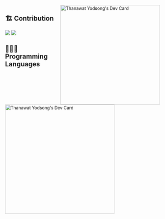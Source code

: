 <a href="https://app.daily.dev/thanawatyodsong"> 
 <img src="https://api.daily.dev/devcards/5ff63f0a2df9447bb5bb2a634c72dee6.png?r=s56" width="324" align="right" alt="Thanawat Yodsong's Dev Card"/>
</a>

## 🏗 Contribution

<img src="https://github-readme-stats.vercel.app/api?username=Thanawat2002&count_private=true&show_icons=true&theme=tokyonight&include_all_commits=true&hide_border=true" />
<img src="http://github-readme-streak-stats.herokuapp.com?user=Thanawat2002&theme=tokyonight&hide_border=true" />


## 🧑🏻‍💻 Programming Languages

<a href="https://app.daily.dev/thanawatyodsong">
    <img src="https://api.daily.dev/devcards/v2/hHLpjt9cGIhjTT65Yf9pT.png?type=default&r=vht" width="356" alt="Thanawat Yodsong's Dev Card"/>
</a>



<br />
<br />
<br />
<br />
<br />
<br />
<br />
<br />
<br />

